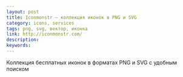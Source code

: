 ```yaml
---
layout: post
title: Iconmonstr — коллекция иконок в PNG и SVG
category: icons, services
tags: png, svg, вектор, иконка
link: http://iconmonstr.com/
description:
keywords:
---
```


<p>Коллекция бесплатных иконок в форматах PNG и SVG с удобным поиском</p>
